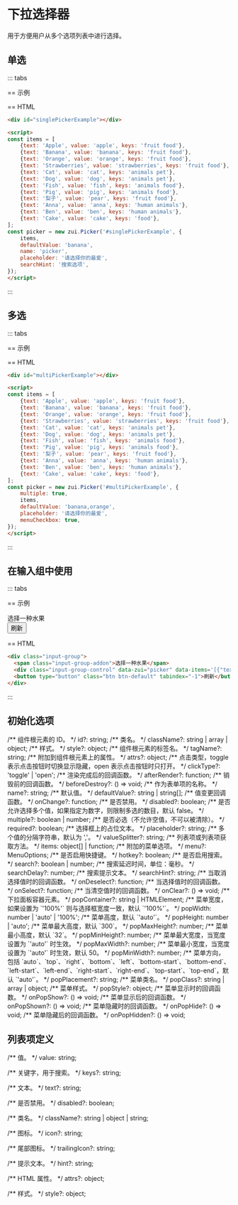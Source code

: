 # 下拉选择器

用于方便用户从多个选项列表中进行选择。

## 单选

::: tabs

== 示例

<Example>
  <div id="singlePickerExample"></div>
</Example>

== HTML

```html
<div id="singlePickerExample"></div>

<script>
const items = [
    {text: 'Apple', value: 'apple', keys: 'fruit food'},
    {text: 'Banana', value: 'banana', keys: 'fruit food'},
    {text: 'Orange', value: 'orange', keys: 'fruit food'},
    {text: 'Strawberries', value: 'strawberries', keys: 'fruit food'},
    {text: 'Cat', value: 'cat', keys: 'animals pet'},
    {text: 'Dog', value: 'dog', keys: 'animals pet'},
    {text: 'Fish', value: 'fish', keys: 'animals food'},
    {text: 'Pig', value: 'pig', keys: 'animals food'},
    {text: '梨子', value: 'pear', keys: 'fruit food'},
    {text: 'Anna', value: 'anna', keys: 'human animals'},
    {text: 'Ben', value: 'ben', keys: 'human animals'},
    {text: 'Cake', value: 'cake', keys: 'food'},
];
const picker = new zui.Picker('#singlePickerExample', {
    items,
    defaultValue: 'banana',
    name: 'picker',
    placeholder: '请选择你的最爱',
    searchHint: '搜索选项',
});
</script>
```

:::

## 多选

::: tabs

== 示例

<Example>
  <div id="multiPickerExample"></div>
</Example>

== HTML

```html
<div id="multiPickerExample"></div>

<script>
const items = [
    {text: 'Apple', value: 'apple', keys: 'fruit food'},
    {text: 'Banana', value: 'banana', keys: 'fruit food'},
    {text: 'Orange', value: 'orange', keys: 'fruit food'},
    {text: 'Strawberries', value: 'strawberries', keys: 'fruit food'},
    {text: 'Cat', value: 'cat', keys: 'animals pet'},
    {text: 'Dog', value: 'dog', keys: 'animals pet'},
    {text: 'Fish', value: 'fish', keys: 'animals food'},
    {text: 'Pig', value: 'pig', keys: 'animals food'},
    {text: '梨子', value: 'pear', keys: 'fruit food'},
    {text: 'Anna', value: 'anna', keys: 'human animals'},
    {text: 'Ben', value: 'ben', keys: 'human animals'},
    {text: 'Cake', value: 'cake', keys: 'food'},
];
const picker = new zui.Picker('#multiPickerExample', {
    multiple: true,
    items,
    defaultValue: 'banana,orange',
    placeholder: '请选择你的最爱',
    menuCheckbox: true,
});
</script>
```

:::

## 在输入组中使用

::: tabs

== 示例

<Example>
  <div class="input-group">
    <span class="input-group-addon">选择一种水果</span>
    <div class="input-group-control" data-zui="picker" data-items='[{"text": "Apple", "value": "apple"}, {"text": "Banana", "value": "banana"}]'></div>
    <button type="button" class="btn btn-default" tabindex="-1">刷新</button>
  </div>
</Example>

== HTML

```html
<div class="input-group">
  <span class="input-group-addon">选择一种水果</span>
  <div class="input-group-control" data-zui="picker" data-items='[{"text": "Apple", "value": "apple"}, {"text": "Banana", "value": "banana"}]'></div>
  <button type="button" class="btn btn-default" tabindex="-1">刷新</button>
</div>
```

:::

## 初始化选项

<Props>
/** 组件根元素的 ID。 */
id?: string;
/** 类名。 */
className?: string | array | object;
/** 样式。 */
style?: object;
/** 组件根元素的标签名。 */
tagName?: string;
/** 附加到组件根元素上的属性。 */
attrs?: object;
/** 点击类型，toggle 表示点击按钮时切换显示隐藏，open 表示点击按钮时只打开。 */
clickType?: 'toggle' | 'open';
/** 渲染完成后的回调函数。 */
afterRender?: function;
/** 销毁前的回调函数。 */
beforeDestroy?: () => void;
/** 作为表单项的名称。 */
name?: string;
/** 默认值。 */
defaultValue?: string | string[];
/** 值变更回调函数。 */
onChange?: function;
/** 是否禁用。 */
disabled?: boolean;
/** 是否允许选择多个值，如果指定为数字，则限制多选的数目，默认 false。 */
multiple?: boolean | number;
/** 是否必选（不允许空值，不可以被清除）。 */
required?: boolean;
/** 选择框上的占位文本。 */
placeholder?: string;
/** 多个值的分隔字符串，默认为 ','。 */
valueSplitter?: string;
/** 列表项或列表项获取方法。 */
items: object[] | function;
/** 附加的菜单选项。 */
menu?: MenuOptions;
/** 是否启用快捷键。 */
hotkey?: boolean;
/** 是否启用搜索。 */
search?: boolean | number;
/** 搜索延迟时间，单位：毫秒。 */
searchDelay?: number;
/** 搜索提示文本。 */
searchHint?: string;
/** 当取消选择值时的回调函数。 */
onDeselect?: function;
/** 当选择值时的回调函数。 */
onSelect?: function;
/** 当清空值时的回调函数。 */
onClear?: () => void;
/** 下拉面板容器元素。 */
popContainer?: string | HTMLElement;
/** 菜单宽度，如果设置为 `'100%'` 则与选择框宽度一致，默认 `'100%'`。 */
popWidth: number | 'auto' | '100%';
/** 菜单高度，默认 `'auto'`。 */
popHeight: number | 'auto';
/** 菜单最大高度，默认 `300`。 */
popMaxHeight?: number;
/** 菜单最小高度，默认 `32`。 */
popMinHeight?: number;
/** 菜单最大宽度，当宽度设置为 `'auto'` 时生效。 */
popMaxWidth?: number;
/** 菜单最小宽度，当宽度设置为 `'auto'` 时生效，默认 50。 */
popMinWidth?: number;
/** 菜单方向，包括 `auto`、`top`、`right`、`bottom`、`left`、`bottom-start`、`bottom-end`、`left-start`、`left-end`、`right-start`、`right-end`、`top-start`、`top-end`，默认 `'auto'`。 */
popPlacement?: string;
/** 菜单类名。 */
popClass?: string | array | object;
/** 菜单样式。 */
popStyle?: object;
/** 菜单显示时的回调函数。 */
onPopShow?: () => void;
/** 菜单显示后的回调函数。 */
onPopShown?: () => void;
/** 菜单隐藏时的回调函数。 */
onPopHide?: () => void;
/** 菜单隐藏后的回调函数。 */
onPopHidden?: () => void;
</Props>

## 列表项定义

<Props>
/** 值。 */
value: string;

/** 关键字，用于搜索。 */
keys?: string;

/** 文本。 */
text?: string;

/** 是否禁用。 */
disabled?: boolean;

/** 类名。 */
className?: string | object | string;

/** 图标。 */
icon?: string;

/** 尾部图标。 */
trailingIcon?: string;

/** 提示文本。 */
hint?: string;

/** HTML 属性。 */
attrs?: object;

/** 样式。 */
style?: object;
</Props>

<script setup>
import {onMounted} from 'vue';

onMounted(() => {
    onZUIReady(() => {
        const items = [
            {text: 'Apple', value: 'apple', keys: 'fruit food'},
            {text: 'Banana', value: 'banana', keys: 'fruit food'},
            {text: 'Orange', value: 'orange', keys: 'fruit food'},
            {text: 'Strawberries', value: 'strawberries', keys: 'fruit food'},
            {text: 'Cat', value: 'cat', keys: 'animals pet'},
            {text: 'Dog', value: 'dog', keys: 'animals pet'},
            {text: 'Fish', value: 'fish', keys: 'animals food'},
            {text: 'Pig', value: 'pig', keys: 'animals food'},
            {text: '梨子', value: 'pear', keys: 'fruit food'},
            {text: 'Anna', value: 'anna', keys: 'human animals'},
            {text: 'Ben', value: 'ben', keys: 'human animals'},
            {text: 'Cake', value: 'cake', keys: 'food'},
        ];
        new zui.Picker('#singlePickerExample', {
            items,
            defaultValue: 'banana',
            name: 'picker',
            placeholder: '请选择你的最爱',
            searchHint: '搜索选项',
        });

        new zui.Picker('#multiPickerExample', {
            multiple: true,
            items,
            defaultValue: 'banana,orange',
            name: 'picker',
            placeholder: '请选择你的最爱',
            menuCheckbox: true,
        });
    });
});
</script>
